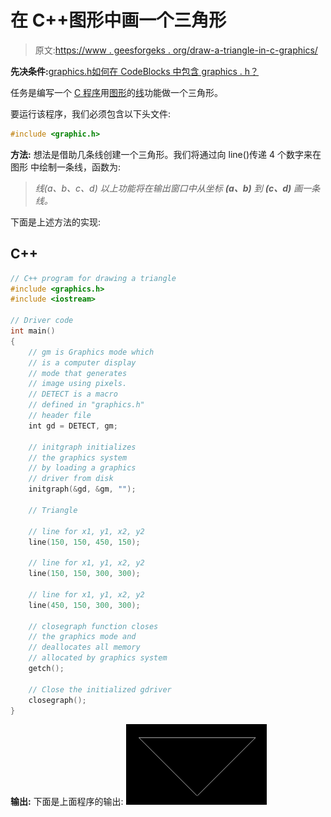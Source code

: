 # 在 C++图形中画一个三角形

> 原文:[https://www . geesforgeks . org/draw-a-triangle-in-c-graphics/](https://www.geeksforgeeks.org/draw-a-triangle-in-c-graphics/)

**先决条件:**[graphics.h](https://www.geeksforgeeks.org/add-graphics-h-c-library-gcc-compiler-linux/)[如何在 CodeBlocks 中包含 graphics . h？](https://www.geeksforgeeks.org/include-graphics-h-codeblocks/)

任务是编写一个 [C 程序](https://www.geeksforgeeks.org/c-programming-language/)用[图形](https://www.geeksforgeeks.org/basic-graphic-programming-in-c/)的[线](https://www.geeksforgeeks.org/draw-line-c-graphics/)功能做一个三角形。

要运行该程序，我们必须包含以下头文件:

```cpp
#include <graphic.h>

```

**方法:** 想法是借助几条线创建一个三角形。我们将通过向 line()传递 4 个数字来在图形 中绘制一条线，函数为:

> *线(a、b、c、d)*
> *以上功能将在输出窗口中从坐标* ***(a、b)*** *到* ***(c、d)*** *画一条线。*

下面是上述方法的实现:

## C++

```cpp
// C++ program for drawing a triangle
#include <graphics.h>
#include <iostream>

// Driver code
int main()
{
    // gm is Graphics mode which
    // is a computer display
    // mode that generates
    // image using pixels.
    // DETECT is a macro
    // defined in "graphics.h"
    // header file
    int gd = DETECT, gm;

    // initgraph initializes
    // the graphics system
    // by loading a graphics
    // driver from disk
    initgraph(&gd, &gm, "");

    // Triangle

    // line for x1, y1, x2, y2
    line(150, 150, 450, 150);

    // line for x1, y1, x2, y2
    line(150, 150, 300, 300);

    // line for x1, y1, x2, y2
    line(450, 150, 300, 300);

    // closegraph function closes
    // the graphics mode and
    // deallocates all memory
    // allocated by graphics system
    getch();

    // Close the initialized gdriver
    closegraph();
}
```

**输出:**
下面是上面程序的输出:
[![](img/748cfe7cd5acf1de54e8956b8fdbbb3b.png)](https://media.geeksforgeeks.org/wp-content/uploads/20200829230441/Triangle.png)